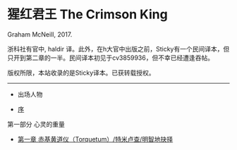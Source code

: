 # 猩红君王 The Crimson King

Graham McNeill, 2017.

浙科社有官中, haldir 译。此外，在h大官中出版之前，Sticky有一个民间译本，但只开到第二章的一半。民间译本初见于cv3859936，但不幸已经遭逢吞帖。

版权所限，本站收录的是Sticky译本。已获转载授权。

---

- 出场人物


- [序](chpt0.md)

第一部分 心灵的重量

- [第一章 赤基黄道仪（Torquetum）/特米卢查/明智地抉择](chpt1.md)
